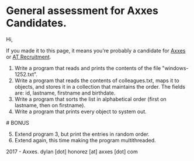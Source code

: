 # General assessment for Axxes Candidates.

Hi,

If you made it to this page, it means you're probably a candidate for [Axxes](https://axxes.com) or [AT Recruitment](https://atrecruitment.be).

1. Write a program that reads and prints the contents of the file "windows-1252.txt". 
2. Write a program that reads the contents of colleagues.txt, maps it to objects, and stores it in a collection that maintains the order. The fields are: id, lastname, firstname and birthdate.
3. Write a program that sorts the list in alphabetical order (first on lastname, then on firstname).
4. Write a program that prints every object to system out.

# BONUS

5. Extend program 3, but print the entries in random order.
6. Extend again, this time making the program multithreaded. 

2017 - Axxes.
dylan [dot] honorez [at] axxes [dot] com